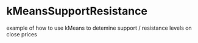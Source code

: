 # kMeansSupportResistance
example of how to use kMeans to detemine support / resistance levels on close prices
